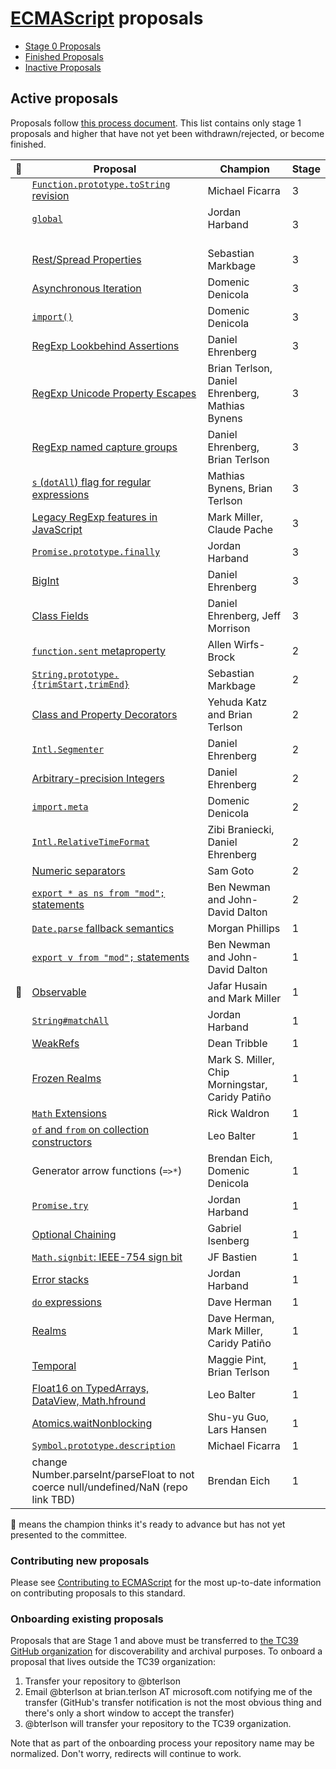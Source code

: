 # [ECMAScript](https://github.com/tc39/ecma262) proposals

 - [Stage 0 Proposals](stage-0-proposals.md)
 - [Finished Proposals](finished-proposals.md)
 - [Inactive Proposals](inactive-proposals.md)

## Active proposals

Proposals follow [this process document](https://tc39.github.io/process-document/).
This list contains only stage 1 proposals and higher that have not yet been withdrawn/rejected, or become finished.

| 🚀 | Proposal                                                                                                    | Champion                           | Stage |
|---|-------------------------------------------------------------------------------------------------------------|------------------------------------|-------|
|   | [`Function.prototype.toString` revision](https://github.com/tc39/Function-prototype-toString-revision)      | Michael Ficarra                    | 3 |
|   | [`global`](https://github.com/tc39/proposal-global)                                                         | Jordan Harband                     | 3 |
|   | [Rest/Spread Properties](https://github.com/tc39/proposal-object-rest-spread)                               | Sebastian Markbage                 | 3 |
|   | [Asynchronous Iteration](https://github.com/tc39/proposal-async-iteration)                                  | Domenic Denicola                   | 3 |
|   | [`import()`](https://github.com/tc39/proposal-dynamic-import)                                               | Domenic Denicola                   | 3 |
|   | [RegExp Lookbehind Assertions](https://github.com/tc39/proposal-regexp-lookbehind)                          | Daniel Ehrenberg                   | 3 |
|   | [RegExp Unicode Property Escapes](https://github.com/tc39/proposal-regexp-unicode-property-escapes)         | Brian Terlson, Daniel Ehrenberg, Mathias Bynens | 3 |
|   | [RegExp named capture groups](https://github.com/tc39/proposal-regexp-named-groups)                         | Daniel Ehrenberg, Brian Terlson    | 3 |
|   | [`s` (`dotAll`) flag for regular expressions](https://github.com/mathiasbynens/es-regexp-dotall-flag)       | Mathias Bynens, Brian Terlson      | 3 |
|   | [Legacy RegExp features in JavaScript](https://github.com/tc39/proposal-regexp-legacy-features)             | Mark Miller, Claude Pache          | 3 |
|   | [`Promise.prototype.finally`](https://github.com/tc39/proposal-promise-finally)                             | Jordan Harband                     | 3 |
|   | [BigInt](https://github.com/tc39/proposal-bigint)                                                           | Daniel Ehrenberg                   | 3 |
|   | [Class Fields](https://github.com/tc39/proposal-class-fields)                                               | Daniel Ehrenberg, Jeff Morrison    | 3 |
|   | [`function.sent` metaproperty](https://github.com/allenwb/ESideas/blob/master/Generator%20metaproperty.md)  | Allen Wirfs-Brock                  | 2 |
|   | [`String.prototype.{trimStart,trimEnd}`](https://github.com/sebmarkbage/ecmascript-string-left-right-trim)  | Sebastian Markbage                 | 2 |
|   | [Class and Property Decorators](http://tc39.github.io/proposal-decorators/)                                 | Yehuda Katz and Brian Terlson      | 2 |
|   | [`Intl.Segmenter`](https://github.com/tc39/proposal-intl-segmenter)                                         | Daniel Ehrenberg                   | 2 |
|   | [Arbitrary-precision Integers](https://github.com/tc39/proposal-integer)                                    | Daniel Ehrenberg                   | 2 |
|   | [`import.meta`](https://github.com/tc39/proposal-import-meta)                                               | Domenic Denicola                   | 2 |
|   | [`Intl.RelativeTimeFormat`](https://github.com/tc39/proposal-intl-relative-time)                            | Zibi Braniecki, Daniel Ehrenberg   | 2 |
|   | [Numeric separators](https://github.com/samuelgoto/proposal-numeric-separator)                              | Sam Goto                           | 2 |
|   | [`export * as ns from "mod";` statements](https://github.com/tc39/proposal-export-ns-from)                  | Ben Newman and John-David Dalton   | 2 |
|   | [`Date.parse` fallback semantics](https://github.com/mrrrgn/proposal-date-time-string-format)               | Morgan Phillips                    | 1 |
|   | [`export v from "mod";` statements](https://github.com/tc39/proposal-export-default-from)                   | Ben Newman and John-David Dalton   | 1 |
| 🚀 | [Observable](https://github.com/tc39/proposal-observable)                                                   | Jafar Husain and Mark Miller       | 1 |
|   | [`String#matchAll`](https://github.com/tc39/String.prototype.matchAll)                                      | Jordan Harband                     | 1 |
|   | [WeakRefs](https://github.com/tc39/proposal-weakrefs)                                                       | Dean Tribble                       | 1 |
|   | [Frozen Realms](https://github.com/FUDCo/frozen-realms)                                                     | Mark S. Miller, Chip Morningstar, Caridy Patiño | 1 |
|   | [`Math` Extensions](https://github.com/rwaldron/proposal-math-extensions)                                   | Rick Waldron                       | 1 |
|   | [`of` and `from` on collection constructors](https://github.com/leobalter/proposal-setmap-offrom)           | Leo Balter                         | 1 |
|   | Generator arrow functions (`=>*`)                                                                           | Brendan Eich, Domenic Denicola     | 1 |
|   | [`Promise.try`](https://github.com/ljharb/proposal-promise-try)                                             | Jordan Harband                     | 1 |
|   | [Optional Chaining](https://github.com/tc39/proposal-optional-chaining)                                     | Gabriel Isenberg                   | 1 |
|   | [`Math.signbit`: IEEE-754 sign bit](http://jfbastien.github.io/papers/Math.signbit.html)                    | JF Bastien                         | 1 |
|   | [Error stacks](https://github.com/ljharb/proposal-error-stacks)                                             | Jordan Harband                     | 1 |
|   | [`do` expressions](https://gist.github.com/dherman/1c97dfb25179fa34a41b5fff040f9879)                        | Dave Herman                        | 1 |
|   | [Realms](https://github.com/caridy/proposal-realms)                                                         | Dave Herman, Mark Miller, Caridy Patiño | 1 |
|   | [Temporal](https://github.com/maggiepint/proposal-temporal)                                                 | Maggie Pint, Brian Terlson         | 1 |
|   | [Float16 on TypedArrays, DataView, Math.hfround](https://docs.google.com/presentation/d/1Ta_IbravBUOvu7LUhlN49SvLU-8G8bIQnsS08P3Z4vY/edit?usp=sharing) | Leo Balter | 1 |
|   | [Atomics.waitNonblocking](https://github.com/lars-t-hansen/moz-sandbox/blob/master/sab/waitNonblocking.md)  | Shu-yu Guo, Lars Hansen            | 1 |
|   | [`Symbol.prototype.description`](https://github.com/michaelficarra/Symbol-description-proposal/)            | Michael Ficarra                    | 1 |
|   | change Number.parseInt/parseFloat to not coerce null/undefined/NaN (repo link TBD)                          | Brendan Eich                       | 1 |

🚀 means the champion thinks it's ready to advance but has not yet presented to the committee.

### Contributing new proposals

Please see [Contributing to ECMAScript](/CONTRIBUTING.md) for the most up-to-date information on contributing proposals to this standard.

### Onboarding existing proposals

Proposals that are Stage 1 and above must be transferred to [the TC39 GitHub organization](https://github.com/tc39) for discoverability and archival purposes. To onboard a proposal that lives outside the TC39 organization:

1. Transfer your repository to @bterlson
2. Email @bterlson at brian.terlson AT microsoft.com notifying me of the transfer (GitHub's transfer notification is not the most obvious thing and there's only a short window to accept the transfer)
3. @bterlson will transfer your repository to the TC39 organization.

Note that as part of the onboarding process your repository name may be normalized. Don't worry, redirects will continue to work.
